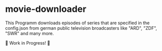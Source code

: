 # movie-downloader

This Programm downloads episodes of series that are specified in the config.json from german public television broadcasters like "ARD", "ZDF", "SWR" and many more.

:construction: Work in Progress! :construction:
